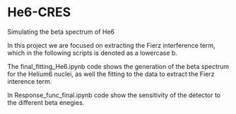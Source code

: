 # He6-CRES

Simulating the beta spectrum of He6

In this project we are focused on extracting the Fierz interference term, which in the following scripts is denoted as a lowercase b.


The final_fitting_He6.ipynb code shows the generation of the beta spectrum for the Helium6 nuclei, as well the fitting to the data to extract the Fierz interence term.


In Response_func_final.ipynb code show the sensitivity of the detector to the different beta enegies.


